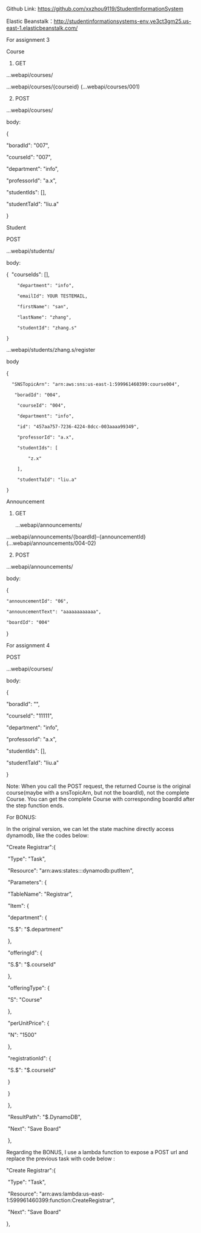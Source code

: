 Github Link: https://github.com/xxzhou9119/StudentInformationSystem

Elastic Beanstalk：http://studentinformationsystems-env.ye3ct3gm25.us-east-1.elasticbeanstalk.com/



For assignment 3

Course
1. GET

  ...webapi/courses/

  ...webapi/courses/{courseid} (...webapi/courses/001)

2. POST

  ...webapi/courses/

  body:

{

"boradId": "007",

"courseId": "007",

"department": "info",

"professorId": "a.x",

"studentIds": [],

"studentTaId": "liu.a"

}



Student

POST

...webapi/students/

body:

{
​        "courseIds": [],

        "department": "info",
    
        "emailId": YOUR TESTEMAIL,
    
        "firstName": "san",
    
        "lastName": "zhang",
    
        "studentId": "zhang.s"
    
    }

...webapi/students/zhang.s/register

body

 {
​      

      "SNSTopicArn": "arn:aws:sns:us-east-1:599961460399:course004",
    
       "boradId": "004",
    
        "courseId": "004",
    
        "department": "info",
    
        "id": "457aa757-7236-4224-8dcc-003aaaa99349",
    
        "professorId": "a.x",
    
        "studentIds": [
    
            "z.x"
    
        ],
    
        "studentTaId": "liu.a"
    
    }



Announcement

1. GET

   ...webapi/announcements/

...webapi/announcements/{boardId}-{announcementId}  (...webapi/announcements/004-02)

2. POST

...webapi/announcements/

 body:

 {

    "announcementId": "06",
    
    "announcementText": "aaaaaaaaaaaa",
    
    "boardId": "004" 

}



For assignment 4

POST

...webapi/courses/

body:

{

"boradId": "",

"courseId": "11111",

"department": "info",

"professorId": "a.x",

"studentIds": [],

"studentTaId": "liu.a"

}

Note: When you call the POST request, the returned Course is the original course(maybe with a snsTopicArn, but not the boardId), not the complete Course. You can get the complete Course with corresponding boardId after the step function ends. 



For BONUS:

In the original version, we can let the state machine directly access dynamodb, like the codes below:

"Create Registrar":{

​         "Type": "Task",

​            "Resource": "arn:aws:states:::dynamodb:putItem",

​            "Parameters": {

​                "TableName": "Registrar",

​                "Item": {

​                  "department": {

​                    "S.\$": "\$.department"

​                  },

​                  "offeringId": {

​                    "S.\$": "\$.courseId"

​                  },

​                  "offeringType": {

​                    "S": "Course"

​                  },

​                  "perUnitPrice": {

​                    "N": "1500"

​                  },

​                  "registrationId": {

​                    "S.\$": "\$.courseId"

​                  }

​                }

​            },

​            "ResultPath": "$.DynamoDB",

​          "Next": "Save Board"

​      },



Regarding the BONUS, I use a lambda function to expose a POST url and replace the previous task with code below :

 "Create Registrar":{

​        "Type": "Task",

​        "Resource": "arn:aws:lambda:us-east-1:599961460399:function:CreateRegistrar",

​        "Next": "Save Board"

  },



